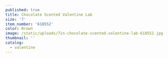 ```yaml
---
published: true
title: Chocolate Scented Valentine Lab
size: '7'
item_number: '618552'
color: Brown
image: /static/uploads/7in-chocolate-scented-valentine-lab-618552.jpg
thumbnail: ''
catalog:
  - valentine
---
```


